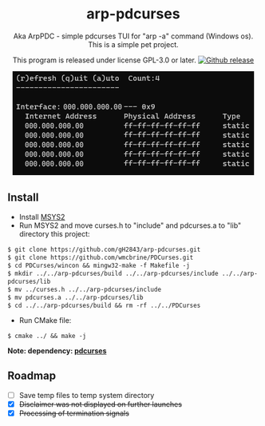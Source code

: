 <h1 align="center">arp-pdcurses</h1>
<p align="center">
Aka ArpPDC - simple pdcurses TUI for "arp -a" command (Windows os). This is a simple pet project.
</p>
<p align="center">
This program is released under license GPL-3.0 or later.
  <a href="https://GitHub.com/gH2843/arp-pdcurses/releases/">
    <img alt="Github release" src="https://img.shields.io/github/release/gH2843/arp-pdcurses.svg?color=%23197B30&include_prereleases">
  </a>
</p>
<p align="center">
<img alt="Preview" src="res/preview.png">
</p>

## Install
- Install [MSYS2](https://www.mingw-w64.org/downloads/)
- Run MSYS2 and move curses.h to "include" and pdcurses.a to "lib" directory this project:
```console
$ git clone https://github.com/gH2843/arp-pdcurses.git
$ git clone https://github.com/wmcbrine/PDCurses.git
$ cd PDCurses/wincon && mingw32-make -f Makefile -j
$ mkdir ../../arp-pdcurses/build ../../arp-pdcurses/include ../../arp-pdcurses/lib
$ mv ../curses.h ../../arp-pdcurses/include
$ mv pdcurses.a ../../arp-pdcurses/lib
$ cd ../../arp-pdcurses/build && rm -rf ../../PDCurses
```
- Run CMake file:
```console
$ cmake ../ && make -j
```
**Note: dependency: [pdcurses](https://github.com/wmcbrine/PDCurses)**
## Roadmap
- [ ] Save temp files to temp system directory
- [x] ~~Disclaimer was not displayed on further launches~~
- [x] ~~Processing of termination signals~~